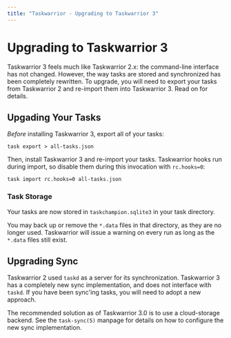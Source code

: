 ```yaml
---
title: "Taskwarrior - Upgrading to Taskwarrior 3"
---
```


# Upgrading to Taskwarrior 3

Taskwarrior 3 feels much like Taskwarrior 2.x: the command-line interface has not changed.
However, the way tasks are stored and synchronized has been completely rewritten.
To upgrade, you will need to export your tasks from Taskwarrior 2 and re-import them into Taskwarrior 3.
Read on for details.

## Upgading Your Tasks

_Before_ installing Taskwarrior 3, export all of your tasks:

```
task export > all-tasks.json
```

Then, install Taskwarrior 3 and re-import your tasks.
Taskwarrior hooks run during import, so disable them during this invocation with `rc.hooks=0`:

```
task import rc.hooks=0 all-tasks.json
```

### Task Storage

Your tasks are now stored in `taskchampion.sqlite3` in your task directory.

You may back up or remove the `*.data` files in that directory, as they are no longer used.
Taskwarrior will issue a warning on every run as long as the `*.data` files still exist.

## Upgrading Sync

Taskwarrior 2 used `taskd` as a server for its synchronization.
Taskwarrior 3 has a completely new sync implementation, and does not interface with `taskd`.
If you have been sync'ing tasks, you will need to adopt a new approach.

The recommended solution as of Taskwarrior 3.0 is to use a cloud-storage backend.
See the `task-sync(5)` manpage for details on how to configure the new sync implementation.
